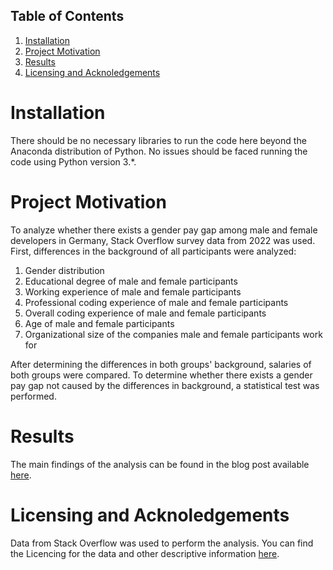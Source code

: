 ## Table of Contents
1. [Installation](#installation)
2. [Project Motivation](#project-motivation)
3. [Results](#results)
4. [Licensing and Acknoledgements](#licensing-and-acknoledgements)

# Installation
There should be no necessary libraries to run the code here beyond the Anaconda distribution of Python. No issues should be faced running the code using Python version 3.*.

# Project Motivation
To analyze whether there exists a gender pay gap among male and female developers in Germany, Stack Overflow survey data from 2022 was used. First, differences in the background of all participants were analyzed:

1. Gender distribution
2. Educational degree of male and female participants
3. Working experience of male and female participants
4. Professional coding experience of male and female participants
5. Overall coding experience of male and female participants
6. Age of male and female participants
7. Organizational size of the companies male and female participants work for

After determining the differences in both groups' background, salaries of both groups were compared. To determine whether there exists a gender pay gap not caused by the differences in background, a statistical test was performed.

# Results
The main findings of the analysis can be found in the blog post available [here](https://medium.com/@data.camp535/gender-pay-gap-among-developers-in-germany-d4987374bb1a).

# Licensing and Acknoledgements
Data from Stack Overflow was used to perform the analysis. You can find the Licencing for the data and other descriptive information [here](https://insights.stackoverflow.com/survey).